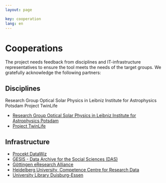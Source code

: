 ```yaml
---
layout: page

key: cooperation
lang: en
---
```


Cooperations
============

The project needs feedback from disciplines and IT-infrastructure representatives to ensure the tool meets the needs of the target groups. We gratefully acknowledge the following partners:

Disciplines
-----------

Research Group Optical Solar Physics in Leibniz Institute for Astrophysics Potsdam
Project TwinLife

* [Research Group Optical Solar Physics in Leibniz Institute for Astrophysics Potsdam](http://www.aip.de/de/forschung/forschungsschwerpunkt-kmf/cosmic-magnetic-fields/sonnenphysik/optische-sonnenphysik)
* [Project TwinLife](http://www.twin-life.de/de)

Infrastructure
--------------

* [Procekt DataWiz](http://www.zpid.de/index.php?wahl=forschung&uwahl=informationstechnologie&uuwahl=DataWiz)
* [GESIS - Data Archive for the Social Sciences (DAS)](http://www.gesis.org/home/)
* [Göttingen eResearch Alliance](http://www.eresearch.uni-goettingen.de/)
* [Heidelberg University, Competence Centre for Research Data](http://data.uni-heidelberg.de/)
* [University Library Duisburg-Essen](https://www.uni-due.de/ub/index.php)

